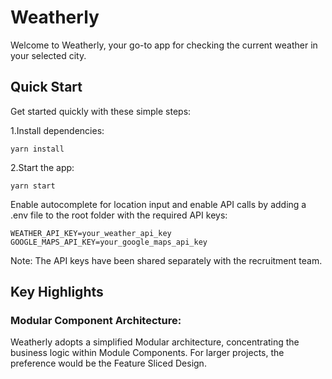 # Weatherly
Welcome to Weatherly, your go-to app for checking the current weather in your selected city.

## Quick Start
Get started quickly with these simple steps:

1.Install dependencies:

```
yarn install
```

2.Start the app:

```
yarn start
```

Enable autocomplete for location input and enable API calls by adding a .env file to the root folder with the required API keys:

```
WEATHER_API_KEY=your_weather_api_key
GOOGLE_MAPS_API_KEY=your_google_maps_api_key
```

Note: The API keys have been shared separately with the recruitment team.

## Key Highlights

### Modular Component Architecture: 
Weatherly adopts a simplified Modular architecture, concentrating the business logic within Module Components. For larger projects, the preference would be the Feature Sliced Design.

